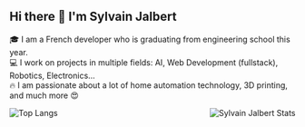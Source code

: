 ## Hi there 👋 I'm Sylvain Jalbert

🎓 I am a French developer who is graduating from engineering school this year.    
💻 I work on projects in multiple fields: AI, Web Development (fullstack), Robotics, Electronics...      
🔥 I am passionate about a lot of home automation technology, 3D printing, and much more 😍   

<img align="right"  src="https://github-readme-stats.vercel.app/api/?username=sylvjalb&show_icons=true&title_color=fff&icon_color=79ff97&text_color=9f9f9f&bg_color=151515" alt="Sylvain Jalbert Stats" />
<img align="left"  src="https://github-readme-stats.vercel.app/api/top-langs/?username=anuraghazra&show_icons=true&title_color=fff&icon_color=79ff97&text_color=9f9f9f&bg_color=151515" alt="Top Langs" />
